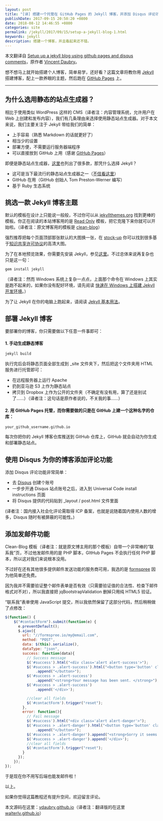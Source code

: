 ```yaml
---
layout: post
title: "[译] 搭建一个托管在 GitHub Pages 的 Jekyll 博客，并添加 Disqus 评论功能"
publishDate: 2017-09-15 20:50:20 +0800
date: 2018-08-12 14:46:55 +0800
categories: site
permalink: /jekyll/2017/09/15/setup-a-jekyll-blog-1.html
keywords: jekyll
description: 搭建一个博客，并且看起来还不错。
---
```


本文翻译自 [Setup up a jekyll blog using github pages and disqus comments](https://vdaubry.github.io/2014/10/19/setup-a-jekyll-blog/)，原作者 [Vincent Daubry](https://vdaubry.github.io)。

想不想马上就开始搭建个人博客，简单易学，还好看？这篇文章将教你用 [Jekyll](http://jekyllcn.com/) 搭建博客，配上一款养眼的主题，然后跑在 [GitHub Pages](https://pages.github.com/) 上。

---

## 为什么选用静态的站点生成器？

相比于使用类似 WordPress 这样的 CMS（译者注：内容管理系统，允许用户在 Web 上创建和发布内容），我们有几条理由来选择使用静态站点生成器。对于本文来说，我们主要关注于 Jekyll 带给我们的简单：
- 上手容易（熟悉 Markdown 的话就更好了）
- 相当少的设置
- 部署方便，不需要运行服务器端程序
- 可以直接放到 GitHub 上用（感谢 [GitHub Pages](https://pages.github.com/)）

即便是静态站点生成器，[这里](https://staticsitegenerators.net/)也列出了很多款，那凭什么选择 Jekyll？
- 这可是当下最流行的静态站点生成器之一（[不信看这里](https://www.staticgen.com/)）
- GitHub 在用（GitHub 创始人 Tom Preston-Werner 编写）
- 基于 Ruby 生态系统

## 挑选一款 Jekyll 博客主题

默认的模板在设计上只能说一般般，不过你可以从 [jekyllthemes.org](http://jekyllthemes.org/) 找到更棒的模板。你正在阅读的本站博客用的是 [Read Only](https://github.com/old-jekyll-templates/Read-Only-Jekyll-Theme) 模板，把它克隆下来你就可以开始啦。（译者注：原文博客用的模板是 [clean-blog](https://github.com/BlackrockDigital/startbootstrap-clean-blog-jekyll)）

强烈推荐把每个页面顶部那张默认的大图换一张，在 [stock-up](http://www.sitebuilderreport.com/stock-up) 你可以找到很多基于[知识共享许可协议](https://creativecommons.org/licenses/?lang=zh)的高清大图。

为了在本地预览效果，你需要先安装 Jekyll，参见[这里](http://jekyllcn.com/)。不过总体来说再复杂也只是这一句：

```bash
gem install jekyll
```

（译者注：然而 Windows 系统上复杂一点点，上面那个命令在 Windows 上其实是跑不起来的，如果你没有配好环境，请先阅读 [快速在 Windows 上搭建 Jekyll 开发环境](/post/setup-jekyll-in-windows.html)。）

为了让 Jekyll 在你的电脑上跑起来，请阅读 [Jekyll 基本用法](http://jekyllcn.com/docs/usage/)。

## 部署 Jekyll 博客

要部署你的博客，你只需要做以下任意一件事即可：

#### 1. 手动生成静态博客

```bash
jekyll build
```

执行完后会将静态页面全部生成到 _site 文件夹下，然后把这个文件夹用 HTML 服务进行托管即可：

- 在远程服务器上运行 Apache
- 扔到亚马逊 S3 上作为静态站点
- 拷贝到 Dropbox 上作为公开的文件夹（不确定有没有用，算了还是别试了……）（译者注：这句话是原作者说的，不关我的事……）

#### 2. 用 GitHub Pages 托管，而你需要做的只是在 GitHub 上建一个这种名字的仓库：

```
your_github_username.github.io
```

每次你把你的 Jekyll 博客仓库推送到 GitHub 仓库上，GitHub 就会自动为你生成和部署静态站点。

## 使用 Disqus 为你的博客添加评论功能

添加 Disqus 评论功能非常简单：

- 去 [Disqus](https://disqus.com/) 创建个账号
- 一步步开通 Disqus 站点账号之后，进入到 Universal Code install instructions 页面
- 将 Disqus 提供的代码贴到 _layout / post.html 文件里面

(译者注：国内接入社会化评论需取得 ICP 备案，也就是说随着国内使用人数的增多，Disqus 随时有被屏蔽的可能性。)

## 添加发邮件功能

Clean-Blog 模板（译者注：就是原文博主用的那个模板）自带一个非常棒的“联系我”页，不过他发邮件用的是 PHP 脚本，GItHub Pages 不会执行任何 PHP 脚本，所以这对我们来说根本没用。

不过好在还有其他很多提供邮件发送功能的服务商可用，我选的是 [formspree](https://formspree.io/) 因为他简单还免费。

因为我并不需要验证整个邮件表单是否有效（只需要验证值的合法性、检查下邮件格式对不对），所以我直接把 jqBootstrapValidation 删掉只用纯 HTML5 验证。

“联系我”表单使用 JavaScript 提交，所以我依然保留了这部分代码，然后稍稍做了点修改：

```javascript
$(function() {
    $("#contactForm").submit(function(e) {
      e.preventDefault();
      $.ajax({
        url: "//formspree.io/my@email.com", 
        method: "POST",
        data: $(this).serialize(),
        dataType: "json",
        success: function(data){
          // Success message
          $('#success').html("<div class='alert alert-success'>");
          $('#success > .alert-success').html("<button type='button' class='close' data-dismiss='alert' aria-hidden='true'>&times;")
              .append("</button>");
          $('#success > .alert-success')
              .append("<strong>Your message has been sent. </strong>");
          $('#success > .alert-success')
              .append('</div>');

          //clear all fields
          $('#contactForm').trigger("reset");
        },
        error: function(){
          // Fail message
          $('#success').html("<div class='alert alert-danger'>");
          $('#success > .alert-danger').html("<button type='button' class='close' data-dismiss='alert' aria-hidden='true'>&times;")
              .append("</button>");
          $('#success > .alert-danger').append("<strong>Sorry it seems that my mail server is not responding. Please try again later!");
          $('#success > .alert-danger').append('</div>');
          //clear all fields
          $('#contactForm').trigger("reset");
        }
      });
    });
});
```
于是现在你不用写后端也能发邮件啦！

以上。

如果你觉得这篇教程还有提升空间，欢迎留言评论。

本文源码在这里：[vdaubry.github.io](https://github.com/vdaubry/vdaubry.github.io)（译者注：翻译版的在这里 [walterlv.github.io](https://github.com/walterlv/walterlv.github.io)）
